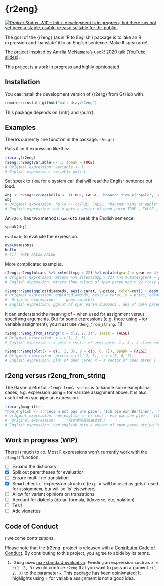 
<!-- README.md is generated from README.Rmd. Please edit that file -->

# {r2eng}

<!-- badges: start -->

[![Project Status: WIP – Initial development is in progress, but there
has not yet been a stable, usable release suitable for the
public.](https://www.repostatus.org/badges/latest/wip.svg)](https://www.repostatus.org/#wip)
<!-- badges: end -->

The goal of the {r2eng} (as in ‘R to English’) package is to take an R
expression and ‘translate’ it to an English sentence. Make R speakable\!

The project inspired by [Amelia
McNamara](https://twitter.com/AmeliaMN)’s useR\! 2020 talk
([YouTube](https://www.youtube.com/watch?v=ckW9sSdIVAc),
[slides](https://www.amelia.mn/SpeakingR/#1)).

This project is a work in progress and highly opinionated.

## Installation

You can install the development version of {r2eng} from GitHub with:

``` r
remotes::install_github("matt-dray/r2eng")
```

This package depends on {lintr} and {purrr}.

## Examples

There’s currently one function in the package: `r2eng()`.

Pass it an R expression like this:

``` r
library(r2eng)
r2eng::r2eng(variable <- 1, speak = TRUE)
# Original expression: variable <- 1
# English expression: variable gets 1
```

Set speak to `TRUE` for a system call that will read the English
sentence out loud.

``` r
obj <- r2eng::r2eng(hello <- c(TRUE, FALSE, 'banana' %in% c('apple', 'orange')), speak = FALSE)
obj
# Original expression: hello <- c(TRUE, FALSE, "banana" %in% c("apple", "orange"))
# English expression: hello gets a vector of open paren TRUE , FALSE , string "banana" matches a vector of open paren string "apple" , string "orange" close paren close paren
```

An `r2eng` has two methods: `speak` to speak the English sentence.

``` r
speak(obj)
```

`evaluate` to evaluate the expression.

``` r
evaluate(obj)
hello
# [1]  TRUE FALSE FALSE
```

More complicated examples.

``` r
r2eng::r2eng(mtcars %>% select(mpg > 22) %>% mutate(gear4 = gear == 4), speak = FALSE)
# Original expression: mtcars %>% select(mpg > 22) %>% mutate(gear4 = gear == 4)
# English expression: mtcars then select of open paren mpg > 22 close paren then mutate of open paren gear4 = gear double equal 4 close paren
```

``` r
r2eng::r2eng(ggplot(diamonds, aes(x=carat, y=price, color=cut)) + geom_point() + geom_smooth(), speak = FALSE)
# Original expression: ggplot(diamonds, aes(x = carat, y = price, color = cut)) + geom_point() + 
#  Original expression:     geom_smooth()
# English expression: ggplot of open paren diamonds , aes of open paren x = carat , y = price , color = cut close paren close paren + geom_point of open paren close paren + geom_smooth of open paren close paren
```

It can understand the meaning of `=` when used for assignment versus
specifying arguments. But for some expressions (e.g. those using `=` for
variable assignment), you must use `r2eng_from_string`. \[1\]

``` r
r2eng::r2eng_from_string("x = c(1, 2, 3)", speak = FALSE)
# Original expression: x = c(1, 2, 3)
# English expression: x gets a vector of open paren 1 , 2 , 3 close paren
```

``` r
r2eng::r2eng(plot(x = c(1, 2, 3), y = c(5, 6, 7)), speak = FALSE)
# Original expression: plot(x = c(1, 2, 3), y = c(5, 6, 7))
# English expression: plot of open paren x = a vector of open paren 1 , 2 , 3 close paren , y = a vector of open paren 5 , 6 , 7 close paren close paren
```

## r2eng versus r2eng\_from\_string

The Raison d’être for `r2eng\_from\_string` is to handle some
exceptional cases, e.g. expression using `=` for variable assignment
above. It is also useful when you pipe an expression.

``` r
library(magrittr)
"non_english <- c('ceci n est pas une pipe', 'Ich bin ein Berliner', '我其實唔識講廣東話')" %>% r2eng_from_string(speak = TRUE)
# Original expression: non_english <- c("ceci n est pas une pipe", "Ich bin ein Berliner", 
#  Original expression:     "我其實唔識講廣東話")
# English expression: non_english gets a vector of open paren string "ceci n est pas une pipe" , string "Ich bin ein Berliner" , string "我其實唔識講廣東話" close paren
```

## Work in progress (WIP)

There is much to do. Most R expressions won’t currently work with the
`r2eng()` function.

  - [ ] Expand the dictionary
  - [x] Split out parentheses for evaluation
  - [ ] Ensure multi-line translation
  - [x] Smart check of expression structure (e.g. ‘=’ will be used as
    gets if used for assignment, but will be ‘is’ elsewhere)
  - [ ] Allow for variant opinions on translations
  - [ ] Account for dialects (dollar, formula, tidyverse, etc, notation)
  - [ ] Test\!
  - [ ] Add vignettes

## Code of Conduct

I welcome contributions.

Please note that the {r2eng} project is released with a [Contributor
Code of
Conduct](https://contributor-covenant.org/version/2/0/CODE_OF_CONDUCT.html).
By contributing to this project, you agree to abide by its terms.

1.  r2eng uses [non-standard
    evaluation](http://adv-r.had.co.nz/Computing-on-the-language.html).
    Feeding an expression such as `x = c(1, 2, 3)` would confuse `r2eng`
    that you want to pass an argument `c(1, 2, 3)` to the parameter `x`.
    This package has been opinionated: It highlights using = for
    variable assignment is not a good idea.
